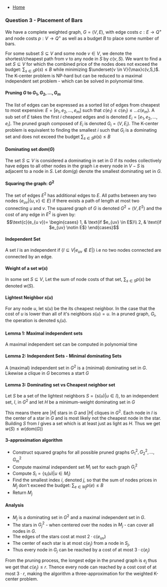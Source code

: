 * [Home](README.md)

### Question 3 - Placement of Bars

We have a complete weighted graph, $G=(V,E)$, with edge costs $c: E \to Q^+$ and node costs $p: V \to Q^+$ as well as a budget $B$ to place some number of bars.

For some subset $S \subseteq V$ and some node $v \in V$, we denote the shortest/cheapest path from $v$ to any node in $S$ by $c(v,S)$. We want to find a set $S \subseteq V$ for which the combined price of the nodes does not exceed the budget: $\sum_{s \in S}{p(s)} \leq B$ while minimizing $\underset{v \in V}{\max}c(v,S,)$. The K-center problem is NP-hard but can be reduced to a maximal independent set problem - which can be solved in polynomial time.

#### Pruning $G$ to $G_1,G_2,...,G_m$
The list of edges can be expressed as a sorted list of edges from cheapest to most expensive: $E=[e_1,e_2,...,e_m]$ such that $c(e_1) \leq c(e_1) \leq ... c(e_m)$. A sub set of $E$ takes the first $i$ cheapest edges and is denoted $E_i=[e_1,e_2,...,e_i]$. The pruned graph composed of $E_i$ is denoted $G_i=(V,E_i)$. The K-center problem is equivalent to finding the smallest $i$ such that $G_i$ is a dominating set and does not exceed the budget $\sum_{s \in S}{p(s)} \leq B$

#### Dominating set $dom(G)$
The set $S \subseteq V$ is considered a dominating in set in $G$ if its nodes collectively have edges to all other nodes in the graph i.e every node in $V-S$ is adjacent to a node in $S$. Let $\text{dom}(g)$ denote the smallest dominating set in $G$.

#### Squaring the graph: $G^2$
The set of edges $E^2$ has additional edges to $E$. All paths between any two nodes $\{e_{uv} | \{u,v\} \in E\}$ if there exists a path of length at most two connecting $u$ and $v$. The squared graph of $G$ is denoted $G^{2}=(V,E^2)$ and the cost of any edge in $E^2$ is given by:
$$\text{c}(e_{u v})=
\begin{cases}
1,  & \text{if $e_{uv} \in E$}\\
2,  & \text{if $e_{uv} \notin E$}
\end{cases}$$

#### Independent Set
A set $I$ is an independent if $\{I \subseteq V | e_{u v} \notin E | \}$ i.e no two nodes connected are connected by an edge.

#### Weight of a set $w(s)$
In some set $S \subseteq V$, Let the sum of node costs of that set, $\sum_{s \in S}p(s)$ be denoted $w(S)$.

#### Lightest Neighbor $s(u)$
For any node $u$, let $\text{s}(u)$ be the its cheapest neighbor. In the case that the cost of $u$ is lower than all of it's neighbors $s(u)=u$. In a pruned graph, $G_i$, the operation is denoted $\text{s}_i(u)$.

#### Lemma 1: Maximal independent sets
A maximal independent set can be computed in polynomial time

#### Lemma 2: Independent Sets - Minimal dominating Sets
A (maximal) independent set in $G^2$ is a (minimal) dominating set in $G$. Likewise a clique in $G$ becomes a start $G$

#### Lemma 3: Dominating set vs Cheapest neighbor set
Let $S$ be a set of the lightest neighbors $S=\{\text{s}(u)|u \in I\}$, to an independent set, $I$, in $G^2$ and let $H$ be a minimum-weight dominating set in $G$

This means there are $|H|$ stars in $G$ and $|H|$ cliques in $G^2$. Each node in $I$ is the center of a star in $G$ and is most likely not the cheapest node in the star. Building $S$ from $I$ gives a set which is at least just as light as $H$. Thus we get $w(S) \leq w(\text{dom}(G))$

#### 3-approximation algorithm
* Construct squared graphs for all possible pruned graphs $G_1^2,G_2^2,...,G_m^2$
* Compute maximal independent set $M_i$ set for each graph $G_i^2$
* Compute $S_i = \{\text{s}_i(u)|u \in M_i\}$
* Find the smallest index $i$, denoted $j$, so that the sum of nodes prices in $M_j$ don't exceed the budget: $\sum_{e \in M_j}{p(e)} \leq B$
* Return $M_j$


#### Analysis
* $M_j$ is a dominating set in $G^2$ and a maximal independent set in $G$.
* The stars in $G_j^2$ - when centered over the nodes in $M_j$ - can cover all nodes in $G$.
* The edges of the stars cost at most $2 \cdot \text{c}(e_{uv})$
* The center of each star is at most $\text{c}(e_j)$ from a node in $S_j$,
* Thus every node in $G_j$ can be reached by a cost of at most $3 \cdot \text{c}(e_j)$

From the pruning process, the longest edge in the pruned graph is $e_j$ thus we get that $c(e_j)\leq r$. Thence every node can reached by a cost cost of at most $3 \cdot r$, making the algorithm a three-approximation for the weighted K-center problem.
